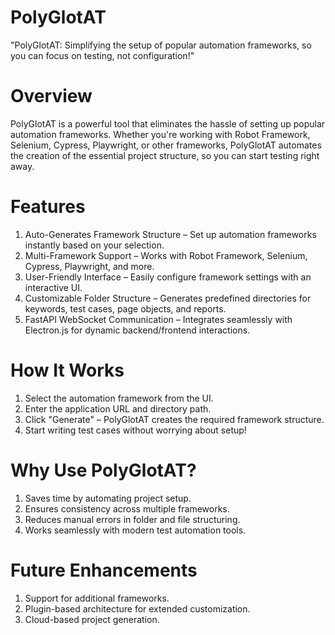 # PolyGlotAT
"PolyGlotAT: Simplifying the setup of popular automation frameworks, so you can focus on testing, not configuration!"

# Overview
PolyGlotAT is a powerful tool that eliminates the hassle of setting up popular automation frameworks. Whether you're working with Robot Framework, Selenium, Cypress, Playwright, or other frameworks, PolyGlotAT automates the creation of the essential project structure, so you can start testing right away.

# Features
  1. Auto-Generates Framework Structure – Set up automation frameworks instantly based on your selection.
  2. Multi-Framework Support – Works with Robot Framework, Selenium, Cypress, Playwright, and more.
  3. User-Friendly Interface – Easily configure framework settings with an interactive UI.
  4. Customizable Folder Structure – Generates predefined directories for keywords, test cases, page objects, and reports.
  5. FastAPI WebSocket Communication – Integrates seamlessly with Electron.js for dynamic backend/frontend interactions.
  
# How It Works
1. Select the automation framework from the UI.
2. Enter the application URL and directory path.
3. Click "Generate" – PolyGlotAT creates the required framework structure.
4. Start writing test cases without worrying about setup!

# Why Use PolyGlotAT?
1. Saves time by automating project setup.
2. Ensures consistency across multiple frameworks.
3. Reduces manual errors in folder and file structuring.
4. Works seamlessly with modern test automation tools.

# Future Enhancements
1. Support for additional frameworks.
2. Plugin-based architecture for extended customization.
3. Cloud-based project generation.
